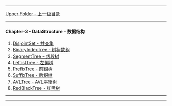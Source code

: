 <script type="text/javascript" async src="//cdn.bootcss.com/mathjax/2.7.0/MathJax.js?config=TeX-AMS-MML_HTMLorMML"></script>
<script type="text/javascript" async src="https://cdnjs.cloudflare.com/ajax/libs/mathjax/2.7.1/MathJax.js?config=TeX-MML-AM_CHTML"></script>


--------
[Upper Folder - 上一级目录](../)


--------
#### Chapter-3 - DataStructure - 数据结构

1. [DisjointSet - 并查集](DisjointSet/)
2. [BinaryIndexTree - 树状数组](BinaryIndexTree/)
3. [SegmentTree - 线段树](SegmentTree/)
4. [LeftistTree - 左偏树](LeftistTree/)
5. [PrefixTree - 前缀树](PrefixTree/)
6. [SuffixTree - 后缀树](SuffixTree/)
7. [AVLTree - AVL平衡树](AVLTree/)
8. [RedBlackTree - 红黑树](RedBlackTree/)


--------
--------
